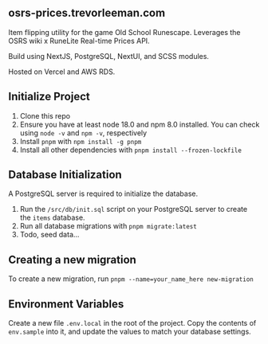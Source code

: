 ## osrs-prices.trevorleeman.com

Item flipping utility for the game Old School Runescape. Leverages the OSRS wiki x RuneLite Real-time Prices API.

Build using NextJS, PostgreSQL, NextUI, and SCSS modules.

Hosted on Vercel and AWS RDS.

## Initialize Project

1. Clone this repo
2. Ensure you have at least node 18.0 and npm 8.0 installed. You can check using `node -v` and `npm -v`, respectively
3. Install `pnpm` with `npm install -g pnpm`
4. Install all other dependencies with `pnpm install --frozen-lockfile`

## Database Initialization

A PostgreSQL server is required to initialize the database.

1. Run the `/src/db/init.sql` script on your PostgreSQL server to create the `items` database.
2. Run all database migrations with `pnpm migrate:latest`
3. Todo, seed data...

## Creating a new migration

To create a new migration, run `pnpm --name=your_name_here new-migration`

## Environment Variables

Create a new file `.env.local` in the root of the project. Copy the contents of `env.sample` into it, and update the values to match your database settings.

